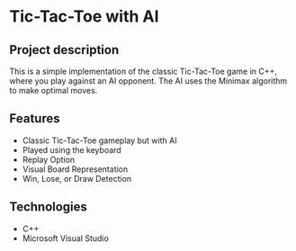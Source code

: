 # Tic-Tac-Toe with AI

## Project description

This is a simple implementation of the classic Tic-Tac-Toe game in C++, where you play against an AI opponent. The AI uses the Minimax algorithm to make optimal moves.


## Features

- Classic Tic-Tac-Toe gameplay but with AI
- Played using the keyboard
- Replay Option
- Visual Board Representation
- Win, Lose, or Draw Detection
  


## Technologies

- C++
- Microsoft Visual Studio
